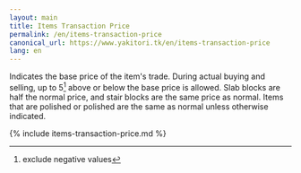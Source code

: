 ```yaml
---
layout: main
title: Items Transaction Price
permalink: /en/items-transaction-price
canonical_url: https://www.yakitori.tk/en/items-transaction-price
lang: en
---
```


Indicates the base price of the item's trade.
During actual buying and selling, up to 5[^1] above or below the base price is allowed.
Slab blocks are half the normal price, and stair blocks are the same price as normal. Items that are polished or polished are the same as normal unless otherwise indicated.
[^1]: exclude negative values

{% include items-transaction-price.md %}